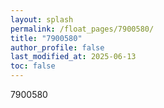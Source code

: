 ```yaml
---
layout: splash
permalink: /float_pages/7900580/
title: "7900580"
author_profile: false
last_modified_at: 2025-06-13
toc: false
---
```

 
7900580
